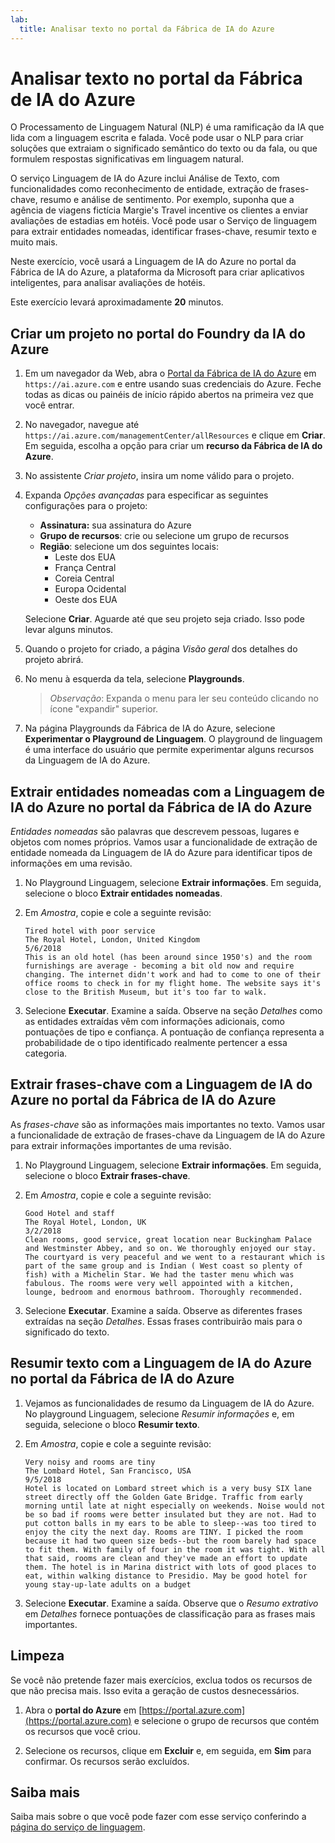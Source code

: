 ```yaml
---
lab:
  title: Analisar texto no portal da Fábrica de IA do Azure
---
```


# Analisar texto no portal da Fábrica de IA do Azure

O Processamento de Linguagem Natural (NLP) é uma ramificação da IA que lida com a linguagem escrita e falada. Você pode usar o NLP para criar soluções que extraiam o significado semântico do texto ou da fala, ou que formulem respostas significativas em linguagem natural.

O serviço Linguagem de IA do Azure inclui Análise de Texto, com funcionalidades como reconhecimento de entidade, extração de frases-chave, resumo e análise de sentimento. Por exemplo, suponha que a agência de viagens fictícia Margie's Travel incentive os clientes a enviar avaliações de estadias em hotéis. Você pode usar o Serviço de linguagem para extrair entidades nomeadas, identificar frases-chave, resumir texto e muito mais.

Neste exercício, você usará a Linguagem de IA do Azure no portal da Fábrica de IA do Azure, a plataforma da Microsoft para criar aplicativos inteligentes, para analisar avaliações de hotéis. 

Este exercício levará aproximadamente **20** minutos.

## Criar um projeto no portal do Foundry da IA do Azure

1. Em um navegador da Web, abra o [Portal da Fábrica de IA do Azure](https://ai.azure.com) em `https://ai.azure.com` e entre usando suas credenciais do Azure. Feche todas as dicas ou painéis de início rápido abertos na primeira vez que você entrar. 

1. No navegador, navegue até `https://ai.azure.com/managementCenter/allResources` e clique em **Criar**. Em seguida, escolha a opção para criar um **recurso da Fábrica de IA do Azure**.

1. No assistente *Criar projeto*, insira um nome válido para o projeto.

1. Expanda *Opções avançadas* para especificar as seguintes configurações para o projeto:
    - **Assinatura:** sua assinatura do Azure
    - **Grupo de recursos**: crie ou selecione um grupo de recursos
    - **Região**: selecione um dos seguintes locais:
        * Leste dos EUA
        * França Central
        * Coreia Central
        * Europa Ocidental
        * Oeste dos EUA

    Selecione **Criar**. Aguarde até que seu projeto seja criado. Isso pode levar alguns minutos.

1. Quando o projeto for criado, a página *Visão geral* dos detalhes do projeto abrirá.

1. No menu à esquerda da tela, selecione **Playgrounds**. 

    >*Observação*: Expanda o menu para ler seu conteúdo clicando no ícone "expandir" superior.

1. Na página Playgrounds da Fábrica de IA do Azure, selecione **Experimentar o Playground de Linguagem**. O playground de linguagem é uma interface do usuário que permite experimentar alguns recursos da Linguagem de IA do Azure.  

## Extrair entidades nomeadas com a Linguagem de IA do Azure no portal da Fábrica de IA do Azure

*Entidades nomeadas* são palavras que descrevem pessoas, lugares e objetos com nomes próprios. Vamos usar a funcionalidade de extração de entidade nomeada da Linguagem de IA do Azure para identificar tipos de informações em uma revisão.

1. No Playground Linguagem, selecione **Extrair informações**. Em seguida, selecione o bloco **Extrair entidades nomeadas**. 

1. Em *Amostra*, copie e cole a seguinte revisão:

    ```
    Tired hotel with poor service
    The Royal Hotel, London, United Kingdom
    5/6/2018
    This is an old hotel (has been around since 1950's) and the room furnishings are average - becoming a bit old now and require changing. The internet didn't work and had to come to one of their office rooms to check in for my flight home. The website says it's close to the British Museum, but it's too far to walk.
    ```

1. Selecione **Executar**. Examine a saída. Observe na seção *Detalhes* como as entidades extraídas vêm com informações adicionais, como pontuações de tipo e confiança. A pontuação de confiança representa a probabilidade de o tipo identificado realmente pertencer a essa categoria.

## Extrair frases-chave com a Linguagem de IA do Azure no portal da Fábrica de IA do Azure

As *frases-chave* são as informações mais importantes no texto. Vamos usar a funcionalidade de extração de frases-chave da Linguagem de IA do Azure para extrair informações importantes de uma revisão.

1. No Playground Linguagem, selecione **Extrair informações**. Em seguida, selecione o bloco **Extrair frases-chave**. 

1. Em *Amostra*, copie e cole a seguinte revisão:

    ```
    Good Hotel and staff
    The Royal Hotel, London, UK
    3/2/2018
    Clean rooms, good service, great location near Buckingham Palace and Westminster Abbey, and so on. We thoroughly enjoyed our stay. The courtyard is very peaceful and we went to a restaurant which is part of the same group and is Indian ( West coast so plenty of fish) with a Michelin Star. We had the taster menu which was fabulous. The rooms were very well appointed with a kitchen, lounge, bedroom and enormous bathroom. Thoroughly recommended.
    ```

1. Selecione **Executar**. Examine a saída. Observe as diferentes frases extraídas na seção *Detalhes*. Essas frases contribuirão mais para o significado do texto.

## Resumir texto com a Linguagem de IA do Azure no portal da Fábrica de IA do Azure
 
1. Vejamos as funcionalidades de resumo da Linguagem de IA do Azure. No playground Linguagem, selecione *Resumir informações* e, em seguida, selecione o bloco **Resumir texto**.

1. Em *Amostra*, copie e cole a seguinte revisão:
    
    ```
    Very noisy and rooms are tiny
    The Lombard Hotel, San Francisco, USA
    9/5/2018
    Hotel is located on Lombard street which is a very busy SIX lane street directly off the Golden Gate Bridge. Traffic from early morning until late at night especially on weekends. Noise would not be so bad if rooms were better insulated but they are not. Had to put cotton balls in my ears to be able to sleep--was too tired to enjoy the city the next day. Rooms are TINY. I picked the room because it had two queen size beds--but the room barely had space to fit them. With family of four in the room it was tight. With all that said, rooms are clean and they've made an effort to update them. The hotel is in Marina district with lots of good places to eat, within walking distance to Presidio. May be good hotel for young stay-up-late adults on a budget
    ```

1. Selecione **Executar**. Examine a saída. Observe que o *Resumo extrativo* em *Detalhes* fornece pontuações de classificação para as frases mais importantes.   

## Limpeza

Se você não pretende fazer mais exercícios, exclua todos os recursos de que não precisa mais. Isso evita a geração de custos desnecessários.

1. Abra o **portal do Azure** em [https://portal.azure.com](https://portal.azure.com) e selecione o grupo de recursos que contém os recursos que você criou.

1. Selecione os recursos, clique em **Excluir** e, em seguida, em **Sim** para confirmar. Os recursos serão excluídos.

## Saiba mais

Saiba mais sobre o que você pode fazer com esse serviço conferindo a [página do serviço de linguagem](https://learn.microsoft.com/azure/ai-services/language-service/overview).
